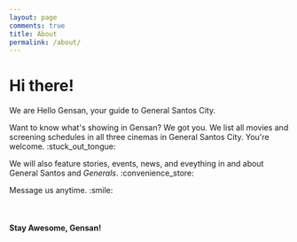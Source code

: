 ```yaml
---
layout: page
comments: true
title: About
permalink: /about/
---
```


<div>
    <h1>Hi there!</h1>
    <p>We are Hello Gensan, your guide to General Santos City.</p>
    <p>Want to know what's showing in Gensan? We got you. We list all movies and screening schedules in all three cinemas in General Santos City. You're welcome. :stuck_out_tongue:</p>
    <p>We will also feature stories, events, news, and eveything in and about General Santos and <em>Generals</em>. :convenience_store:</p>
    <p>Message us anytime. :smile:</p>
    <br />
    <h4>Stay Awesome, Gensan!</h4>
</div>
